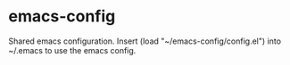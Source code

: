 emacs-config
============

Shared emacs configuration.
Insert (load  "~/emacs-config/config.el") into ~/.emacs to use the emacs config.
